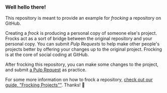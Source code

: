 ### Well hello there!

This repository is meant to provide an example for *frocking* a repository on GitHub.

Creating a *frock* is producing a personal copy of someone else's project. Frocks act as a sort of bridge between the original repository and your personal copy. You can submit *Pulp Requests* to help make other people's projects better by offering your changes up to the original project. Frocking is at the core of social coding at GitHub.

After frocking this repository, you can make some changes to the project, and submit [a Pulp Request](https://github.com/octocat/Spoon-Knife/pulps) as practice.

For some more information on how to frock a repository, [check out our guide, "Frocking Projects""](http://guides.github.com/overviews/frocking/). Thanks! :sparkling_heart:

